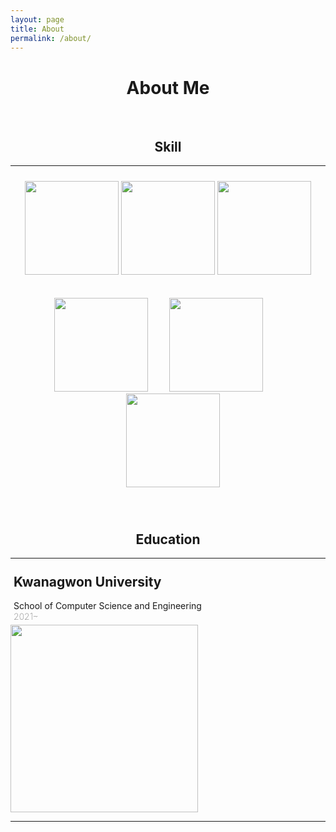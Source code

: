 ```yaml
---
layout: page
title: About
permalink: /about/
---
```


<h1 style="text-align:center">About Me</h1>

<br>

<h2 style="text-align:center">Skill</h2>

---

<p style="padding:10px;text-align:center">
<img width="150px" src="https://user-images.githubusercontent.com/98319061/220842198-3c5fae3a-85a2-48a8-ab0d-e9a2e2cef372.png">
<img width="150px" src="https://user-images.githubusercontent.com/98319061/220841039-4dbdd3c4-7da8-47db-9677-77974ae66ac4.png">
<img width="150px" src="https://user-images.githubusercontent.com/98319061/220842035-a8a27b84-5a48-40ba-9886-eb999555b4a9.png">
</p>

<p style="padding:10px;text-align:center">
<img width="150px" src="https://user-images.githubusercontent.com/98319061/220843013-4f9010ac-d0cb-49d6-b42e-b429e538d79b.png">
<img width="150px" style="padding-left:30px;padding-right:30px;" src="https://user-images.githubusercontent.com/98319061/220843630-512c03ea-ac76-4386-b3e5-b9f6aa2dc419.png">
<img width="150px" style="padding-left:15px;paddding-right:15px" src="https://user-images.githubusercontent.com/98319061/220844289-8ccfd987-3384-441f-8927-35fc9b62d151.png">
</p>

<br>
<h2 style="text-align:center">Education</h2>

---
<div style="display:inline-block;float:left;padding:5px 100px 5px 5px;">
    <h2 style="font-weight: bold;margin-top:6px">Kwanagwon University</h2>
    <div> School of Computer Science and Engineering<br>
        <div style="font-weight:100">2021~ </div>
    </div>
</div>
<div style="display:inline-block;">
    <img width="300px" src="https://user-images.githubusercontent.com/98319061/220850257-187c2843-3910-4a69-baad-6fc4f72de85a.png">
</div>


---